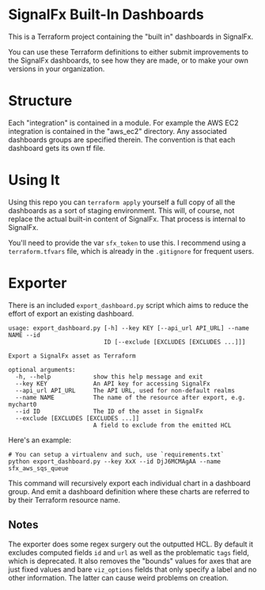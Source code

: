 # SignalFx Built-In Dashboards

This is a Terraform project containing the "built in" dashboards in SignalFx.

You can use these Terraform definitions to either submit improvements to the SignalFx dashboards, to see how they are made, or to make your own versions in your organization.

# Structure

Each "integration" is contained in a module. For example the AWS EC2 integration is contained in the "aws_ec2" directory. Any associated dashboards groups are specified therein. The convention is that each dashboard gets its own tf file.

# Using It

Using this repo you can `terraform apply` yourself a full copy of all the dashboards as a sort of staging environment. This will, of course, not replace the actual built-in content of SignalFx. That process is internal to SignalFx.

You'll need to provide the var `sfx_token` to use this. I recommend using a `terraform.tfvars` file, which is already in the `.gitignore` for frequent users.

# Exporter

There is an included `export_dashboard.py` script which aims to reduce the effort of export an existing dashboard.

```
usage: export_dashboard.py [-h] --key KEY [--api_url API_URL] --name NAME --id
                           ID [--exclude [EXCLUDES [EXCLUDES ...]]]

Export a SignalFx asset as Terraform

optional arguments:
  -h, --help            show this help message and exit
  --key KEY             An API key for accessing SignalFx
  --api_url API_URL     The API URL, used for non-default realms
  --name NAME           The name of the resource after export, e.g. mychart0
  --id ID               The ID of the asset in SignalFx
  --exclude [EXCLUDES [EXCLUDES ...]]
                        A field to exclude from the emitted HCL
```

Here's an example:

```
# You can setup a virtualenv and such, use `requirements.txt`
python export_dashboard.py --key XxX --id DjJ6MCMAgAA --name sfx_aws_sqs_queue
```

This command will recursively export each individual chart in a dashboard group. And emit a dashboard definition where these charts are referred to by their Terraform resource name.

## Notes

The exporter does some regex surgery out the outputted HCL. By default it excludes computed fields `id` and `url` as well as the problematic `tags` field, which is deprecated. It also removes the "bounds" values for axes that are just fixed values and bare `viz_options` fields that only specify a label and no other information. The latter can cause weird problems on creation.
